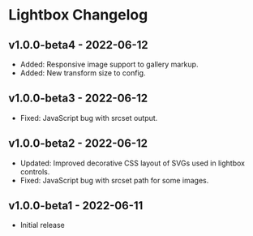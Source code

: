 # Lightbox Changelog

## v1.0.0-beta4 - 2022-06-12

- Added: Responsive image support to gallery markup.
- Added: New transform size to config.

## v1.0.0-beta3 - 2022-06-12

- Fixed: JavaScript bug with srcset output.

## v1.0.0-beta2 - 2022-06-12

- Updated: Improved decorative CSS layout of SVGs used in lightbox controls.
- Fixed: JavaScript bug with srcset path for some images.

## v1.0.0-beta1 - 2022-06-11

- Initial release
